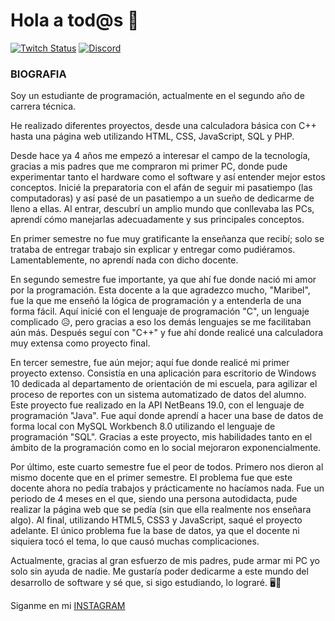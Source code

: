 # Hola a tod@s 👋
[![Twitch Status](https://img.shields.io/twitch/status/mouredev?style=social)](https://www.twitch.tv/mama1ucha)
[![Discord](https://img.shields.io/discord/729672926432985098?style=social&label=Discord&logo=discord)](https://discord.gg/x3Hxp7wZ)

### BIOGRAFIA
Soy un estudiante de programación, actualmente en el segundo año de carrera técnica.

He realizado diferentes proyectos, desde una calculadora básica con C++ hasta una página web utilizando HTML, CSS, JavaScript, SQL y PHP.


Desde hace ya 4 años me empezó a interesar el campo de la tecnología, gracias a mis padres que me compraron mi primer PC, donde pude experimentar tanto el hardware como el software y así entender mejor estos conceptos. Inicié la preparatoria con el afán de seguir mi pasatiempo (las computadoras) y así pasé de un pasatiempo a un sueño de dedicarme de lleno a ellas. Al entrar, descubrí un amplio mundo que conllevaba las PCs, aprendí cómo manejarlas adecuadamente y sus principales conceptos.


En primer semestre no fue muy gratificante la enseñanza que recibí; solo se trataba de entregar trabajo sin explicar y entregar como pudiéramos. Lamentablemente, no aprendí nada con dicho docente.


En segundo semestre fue importante, ya que ahí fue donde nació mi amor por la programación. Esta docente a la que agradezco mucho, "Maribel", fue la que me enseñó la lógica de programación y a entenderla de una forma fácil. Aquí inicié con el lenguaje de programación "C", un lenguaje complicado 😥, pero gracias a eso los demás lenguajes se me facilitaban aún más. Después seguí con "C++" y fue ahí donde realicé una calculadora muy extensa como proyecto final.

En tercer semestre, fue aún mejor; aquí fue donde realicé mi primer proyecto extenso. Consistía en una aplicación para escritorio de Windows 10 dedicada al departamento de orientación de mi escuela, para agilizar el proceso de reportes con un sistema automatizado de datos del alumno. Este proyecto fue realizado en la API NetBeans 19.0, con el lenguaje de programación "Java". Fue aquí donde aprendí a hacer una base de datos de forma local con MySQL Workbench 8.0 utilizando el lenguaje de programación "SQL". Gracias a este proyecto, mis habilidades tanto en el ámbito de la programación como en lo social mejoraron exponencialmente.

Por último, este cuarto semestre fue el peor de todos. Primero nos dieron al mismo docente que en el primer semestre. El problema fue que este docente ahora no pedía trabajos y prácticamente no hacíamos nada. Fue un periodo de 4 meses en el que, siendo una persona autodidacta, pude realizar la página web que se pedía (sin que ella realmente nos enseñara algo). Al final, utilizando HTML5, CSS3 y JavaScript, saqué el proyecto adelante. El único problema fue la base de datos, ya que el docente ni siquiera tocó el tema, lo que causó muchas complicaciones.


Actualmente, gracias al gran esfuerzo de mis padres, pude armar mi PC yo solo sin ayuda de nadie. Me gustaría poder dedicarme a este mundo del desarrollo de software y sé que, si sigo estudiando, lo lograré. 🖥️🫡



Siganme en mi <a href="https://www.instagram.com/ponce_wd/" style="text-decoration='none'">INSTAGRAM</a> 


